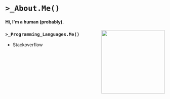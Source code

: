 # `>_About.Me()`
#### Hi, I'm a human (probably).

<img align="right" src="https://doy2mn9upadnk.cloudfront.net/uploads/default/original/4X/2/7/4/274d40f45b3f56a908c194f494eec2319ca3063b.gif" alt="" width="200px">

### `>_Programming_Languages.Me()`
- Stackoverflow
